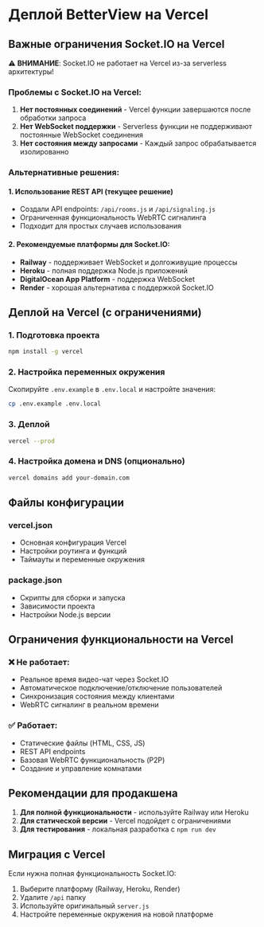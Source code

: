 # Деплой BetterView на Vercel

## Важные ограничения Socket.IO на Vercel

⚠️ **ВНИМАНИЕ**: Socket.IO не работает на Vercel из-за serverless архитектуры!

### Проблемы с Socket.IO на Vercel:
1. **Нет постоянных соединений** - Vercel функции завершаются после обработки запроса
2. **Нет WebSocket поддержки** - Serverless функции не поддерживают постоянные WebSocket соединения
3. **Нет состояния между запросами** - Каждый запрос обрабатывается изолированно

### Альтернативные решения:

#### 1. Использование REST API (текущее решение)
- Создали API endpoints: `/api/rooms.js` и `/api/signaling.js`
- Ограниченная функциональность WebRTC сигналинга
- Подходит для простых случаев использования

#### 2. Рекомендуемые платформы для Socket.IO:
- **Railway** - поддерживает WebSocket и долгоживущие процессы
- **Heroku** - полная поддержка Node.js приложений
- **DigitalOcean App Platform** - поддержка WebSocket
- **Render** - хорошая альтернатива с поддержкой Socket.IO

## Деплой на Vercel (с ограничениями)

### 1. Подготовка проекта
```bash
npm install -g vercel
```

### 2. Настройка переменных окружения
Скопируйте `.env.example` в `.env.local` и настройте значения:
```bash
cp .env.example .env.local
```

### 3. Деплой
```bash
vercel --prod
```

### 4. Настройка домена и DNS (опционально)
```bash
vercel domains add your-domain.com
```

## Файлы конфигурации

### vercel.json
- Основная конфигурация Vercel
- Настройки роутинга и функций
- Таймауты и переменные окружения

### package.json
- Скрипты для сборки и запуска
- Зависимости проекта
- Настройки Node.js версии

## Ограничения функциональности на Vercel

### ❌ Не работает:
- Реальное время видео-чат через Socket.IO
- Автоматическое подключение/отключение пользователей
- Синхронизация состояния между клиентами
- WebRTC сигналинг в реальном времени

### ✅ Работает:
- Статические файлы (HTML, CSS, JS)
- REST API endpoints
- Базовая WebRTC функциональность (P2P)
- Создание и управление комнатами

## Рекомендации для продакшена

1. **Для полной функциональности** - используйте Railway или Heroku
2. **Для статической версии** - Vercel подойдет с ограничениями
3. **Для тестирования** - локальная разработка с `npm run dev`

## Миграция с Vercel

Если нужна полная функциональность Socket.IO:

1. Выберите платформу (Railway, Heroku, Render)
2. Удалите `/api` папку
3. Используйте оригинальный `server.js`
4. Настройте переменные окружения на новой платформе